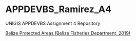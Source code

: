 # APPDEVBS_Ramirez_A4
UNIGIS APPDEVBS Assignment 4 Repository

[Belize Protected Areas (Belize Fisheries Department, 2019)](images/belize_protected_areas_all.png "Belize Fisheries Department. https://www.caribbeanmarineatlas.net/layers/geonode:belize_protected_areas_all")
